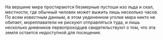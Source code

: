 На вершине мира простираются безмерные пустоши изо льда и скал, местности, где обычный человек может выжить лишь несколько часов. По всем известным данным, в этом уединенном уголке мира никто не обитает, мореплаватели не рискуют отправляться туда, и лишь несколько дневников первопроходцев свидетельствуют о том, что эта земля остается недоступной для посещения.
